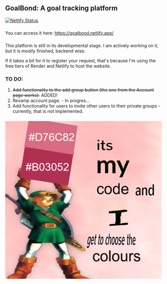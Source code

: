 ## GoalBond: A goal tracking platform 

[![Netlify Status](https://api.netlify.com/api/v1/badges/f706469d-2048-4c3b-becd-78c2a378db03/deploy-status)](https://app.netlify.com/sites/goalbond/deploys)

###

You can access it here: https://goalbond.netlify.app/


###

This platform is still in its developmental stage. I am actively working on it, but it is mostly finished, backend wise.

If it takes a bit for it to register your request, that's because I'm using the free tiers of Render and Netlify to host the website. 

### TO DO:
1. ~~Add functionality to the add group button (the one from the Account page works).~~ ADDED! 
2. Revamp account page. - In progres...
3. Add functionality for users to invite other users to their private groups - currently, that is not implemented.

### 

![alt text](https://github.com/andreeeeeea/GoalBond/blob/main/hehe.png?raw=true)

###

